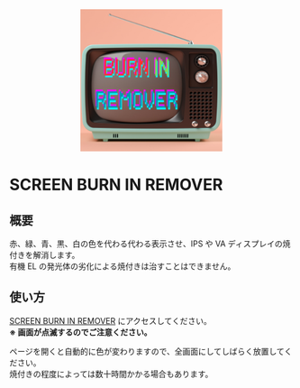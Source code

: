 <div align="center">
  <img src="./public/favicon.png" width="50%" alt="SCREEN BURN IN REMOVER"/> <br>
</div>

# SCREEN BURN IN REMOVER

## 概要

赤、緑、青、黒、白の色を代わる代わる表示させ、IPS や VA ディスプレイの焼付きを解消します。  
有機 EL の発光体の劣化による焼付きは治すことはできません。

## 使い方

[SCREEN BURN IN REMOVER](https://harusame0616.github.io/screen-burn-in-remover) にアクセスしてください。  
**※ 画面が点滅するのでご注意ください。**

ページを開くと自動的に色が変わりますので、全画面にしてしばらく放置してください。  
焼付きの程度によっては数十時間かかる場合もあります。
